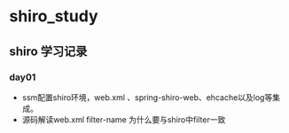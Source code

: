 # shiro_study
## shiro 学习记录

### day01  
   * ssm配置shiro环境，web.xml 、spring-shiro-web、ehcache以及log等集成。 
   * 源码解读web.xml filter-name 为什么要与shiro中filter一致
